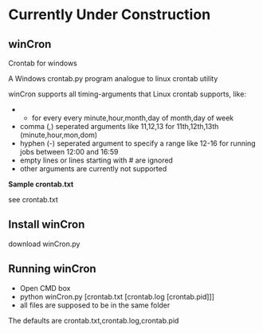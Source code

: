 # Currently Under Construction
## winCron
Crontab for windows

A Windows crontab.py program analogue to linux crontab utility

winCron supports all timing-arguments that Linux crontab supports, like:
* * for every every minute,hour,month,day of month,day of week
* comma (,) seperated arguments like 11,12,13 for 11th,12th,13th (minute,hour,mon,dom)
* hyphen (-) seperated argument to specify a range like 12-16 for running jobs between 12:00 and 16:59
* empty lines or lines starting with # are ignored
* other arguments are currently not supported

**Sample crontab.txt**

see crontab.txt 

## Install winCron

download winCron.py

## Running winCron

* Open CMD box
* python winCron.py [crontab.txt [crontab.log [crontab.pid]]]
* all files are supposed to be in the same folder

The defaults are crontab.txt,crontab.log,crontab.pid



